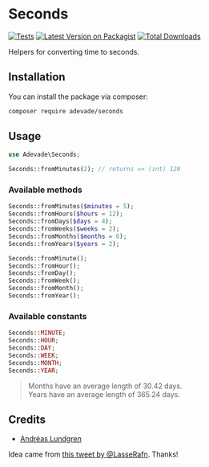 # Seconds

[![Tests](https://github.com/adevade/seconds/workflows/Tests/badge.svg)](https://github.com/adevade/seconds)
[![Latest Version on Packagist](https://img.shields.io/packagist/v/adevade/seconds.svg)](https://packagist.org/packages/adevade/seconds)
[![Total Downloads](https://img.shields.io/packagist/dt/adevade/seconds.svg)](https://packagist.org/packages/adevade/seconds)

Helpers for converting time to seconds.

## Installation

You can install the package via composer:

```bash
composer require adevade/seconds
```

## Usage

```php
use Adevade\Seconds;

Seconds::fromMinutes(2); // returns => (int) 120
```

### Available methods

```php
Seconds::fromMinutes($minutes = 5);
Seconds::fromHours($hours = 12);
Seconds::fromDays($days = 4);
Seconds::fromWeeks($weeks = 2);
Seconds::fromMonths($months = 6);
Seconds::fromYears($years = 2);

Seconds::fromMinute();
Seconds::fromHour();
Seconds::fromDay();
Seconds::fromWeek();
Seconds::fromMonth();
Seconds::fromYear();
```

### Available constants

```php
Seconds::MINUTE;
Seconds::HOUR;
Seconds::DAY;
Seconds::WEEK;
Seconds::MONTH;
Seconds::YEAR;
```

> Months have an average length of 30.42 days.\
> Years have an average length of 365.24 days.

## Credits

- [Andréas Lundgren](https://github.com/adevade)

Idea came from [this tweet by @LasseRafn](https://twitter.com/LasseRafn/status/1225017098373685255). Thanks!
